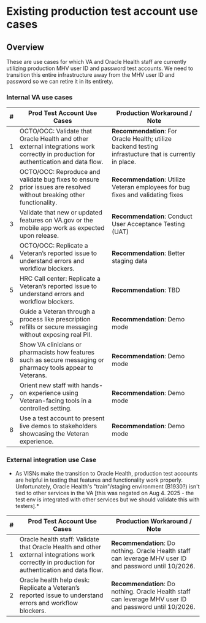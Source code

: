 # Existing production test account use cases

## Overview

These are use cases for which VA and Oracle Health staff are currently utilizing production MHV user ID and password test accounts. We need to transition this entire infrastructure away from the MHV user ID and password so we can retire it in its entirety.

### Internal VA use cases

| # | Prod Test Account Use Cases | Production Workaround / Note|
|--|--|--|
| 1 | OCTO/OCC: Validate that Oracle Health and other external integrations work correctly in production for authentication and data flow. |**Recommendation**: For Oracle Health; utilize backend testing infrastucture that is currently in place. |
| 2 | OCTO/OCC: Reproduce and validate bug fixes to ensure prior issues are resolved without breaking other functionality. | **Recommendation**: Utilize Veteran employees for bug fixes and validating fixes|
| 3 | Validate that new or updated features on VA.gov or the mobile app work as expected upon release.| **Recommendation**: Conduct User Acceptance Testing (UAT)|
| 4 | OCTO/OCC: Replicate a Veteran’s reported issue to understand errors and workflow blockers. | **Recommendation**: Better staging data |
| 5 | HRC Call center: Replicate a Veteran’s reported issue to understand errors and workflow blockers. | **Recommendation**: TBD |
| 5 | Guide a Veteran through a process like prescription refills or secure messaging without exposing real PII. |**Recommendation**: Demo mode|
| 6 | Show VA clinicians or pharmacists how features such as secure messaging or pharmacy tools appear to Veterans.| **Recommendation**: Demo mode|
| 7 | Orient new staff with hands-on experience using Veteran-facing tools in a controlled setting. | **Recommendation**: Demo mode|
| 8 | Use a test account to present live demos to stakeholders showcasing the Veteran experience. | **Recommendation**: Demo mode|


### External integration use Case

* As VISNs make the transition to Oracle Health, production test accounts are helpful in testing that features and functionality work properly. Unfortunately, Oracle Health's "train"/staging environment (B1930?) isn't tied to other services in the VA [this was negated on Aug 4. 2025 - the test env is integrated with other services but we should validate this with testers].*

| # | Prod Test Account Use Cases | Production Workaround / Note|
|--|--|--|
| 1 | Oracle health staff: Validate that Oracle Health and other external integrations work correctly in production for authentication and data flow. |**Recommendation**: Do nothing. Oracle Health staff can leverage MHV user ID and password until 10/2026.|
| 2 | Oracle health help desk: Replicate a Veteran’s reported issue to understand errors and workflow blockers. | **Recommendation**: Do nothing. Oracle Health staff can leverage MHV user ID and password until 10/2026.|
